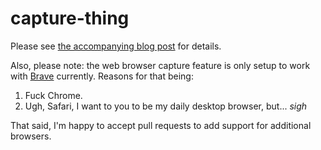 # capture-thing

Please see [the accompanying blog post](https://tyler.io/capture-thing/) for details.

Also, please note: the web browser capture feature is only setup to work with [Brave](https://brave.com/) currently. Reasons for that being:

1. Fuck Chrome.
2. Ugh, Safari, I want to you to be my daily desktop browser, but... *sigh*

That said, I'm happy to accept pull requests to add support for additional browsers.
